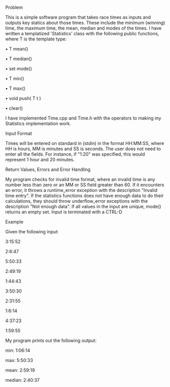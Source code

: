 Problem

This is a simple software program that takes race times as inputs and outputs key statics about those times.
These include the minimum (winning) time, the maximum time, the mean, median and modes of the times.
I have written a templatized 'Statistics' class with the following public functions, where T is the template type:

•	T mean()

•	T median()

•	set<T> mode()

•	T min()

•	T max()

•	void push( T t )

•	clear()

I have implemented Time.cpp and Time.h with the operators to making my Statistics implementation work.

Input Format

Times will be entered on standard in (stdin) in the format HH:MM:SS, where HH is hours, MM is minutes and SS is seconds. The user does not need to enter all the fields. For instance, if "1:20" was specified, this would represent 1 hour and 20 minutes. 

Return Values, Errors and Error Handling

My program checks for invalid time format, where an invalid time is any number less than zero or an MM or SS field greater than 60. If it encounters an error, it throws a runtime_error exception with the description "Invalid time entry".
If the statistics functions does not have enough data to do their calculations, they should throw underflow_error exceptions with the description "Not enough data". If all values in the input are unique, mode() returns an empty set. Input is terminated with a CTRL-D

Example

Given the following input:

   3:15:52
   
   2:6:47
   
   5:50:33
   
   2:49:19
   
   1:44:43
   
   3:50:30
   
   2:31:55
   
   1:6:14
   
   4:37:23
   
   1:59:55
   

My program prints out the following output:
   
   min: 1:06:14
   
   max: 5:50:33
   
   mean: 2:59:19
   
   median: 2:40:37
   
   

